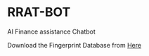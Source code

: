 # RRAT-BOT
AI Finance assistance Chatbot

Download the Fingerprint Database from <a href="https://www.kaggle.com/datasets/ruizgara/socofing" target="_blank" rel="noopener noreferrer">Here</a>

